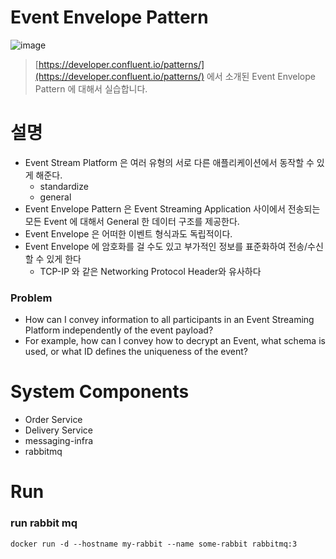# Event Envelope Pattern

![image](https://user-images.githubusercontent.com/48385288/183649586-c283bb2c-85b4-4e68-8cf8-e5f748d9f850.png)

> [https://developer.confluent.io/patterns/](https://developer.confluent.io/patterns/) 에서 소개된 Event Envelope Pattern 에 대해서 실습합니다.

# 설명

- Event Stream Platform 은 여러 유형의 서로 다른 애플리케이션에서 동작할 수 있게 해준다.
  - standardize
  - general
- Event Envelope Pattern 은 Event Streaming Application 사이에서 전송되는 모든 Event 에 대해서 General 한 데이터 구조를 제공한다.
- Event Envelope 은 어떠한 이벤트 형식과도 독립적이다.
- Event Envelope 에 암호화를 걸 수도 있고 부가적인 정보를 표준화하여 전송/수신할 수 있게 한다 
  - TCP-IP 와 같은 Networking Protocol Header와 유사하다

### Problem

- How can I convey information to all participants in an Event Streaming Platform independently of the event payload? 
- For example, how can I convey how to decrypt an Event, what schema is used, or what ID defines the uniqueness of the event?

# System Components

- Order Service
- Delivery Service
- messaging-infra
- rabbitmq

# Run

### run rabbit mq

```shell
docker run -d --hostname my-rabbit --name some-rabbit rabbitmq:3
```